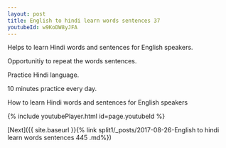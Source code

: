 ```yaml
---
layout: post
title: English to hindi learn words sentences 37 
youtubeId: w9KoDW8yJFA
---
```

 
 
Helps to learn Hindi words and sentences for English speakers.

Opportunitiy to repeat the words sentences. 

Practice Hindi language. 
 
10 minutes practice every day. 
 
How to learn Hindi words and sentences for English speakers 
 
{% include youtubePlayer.html id=page.youtubeId %}
 
 
[Next]({{ site.baseurl }}{% link  split1/_posts/2017-08-26-English to hindi learn words sentences 445 .md%})
 
